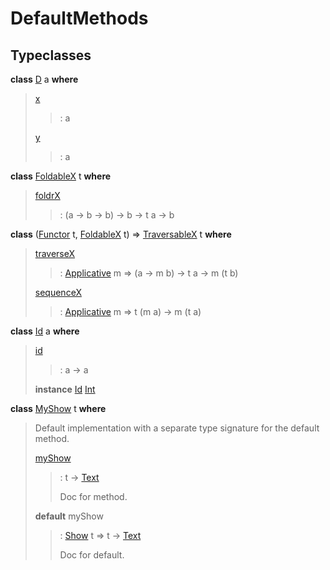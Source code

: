 # <a name="module-defaultmethods-34992"></a>DefaultMethods

## Typeclasses

<a name="class-defaultmethods-d-39130"></a>**class** [D](#class-defaultmethods-d-39130) a **where**

> <a name="function-defaultmethods-x-53637"></a>[x](#function-defaultmethods-x-53637)
>
> > : a
>
> <a name="function-defaultmethods-y-51560"></a>[y](#function-defaultmethods-y-51560)
>
> > : a

<a name="class-defaultmethods-foldablex-43965"></a>**class** [FoldableX](#class-defaultmethods-foldablex-43965) t **where**

> <a name="function-defaultmethods-foldrx-50503"></a>[foldrX](#function-defaultmethods-foldrx-50503)
>
> > : (a -\> b -\> b) -\> b -\> t a -\> b

<a name="class-defaultmethods-traversablex-84604"></a>**class** ([Functor](https://docs.daml.com/daml/stdlib/Prelude.html#class-ghc-base-functor-31205) t, [FoldableX](#class-defaultmethods-foldablex-43965) t) =\> [TraversableX](#class-defaultmethods-traversablex-84604) t **where**

> <a name="function-defaultmethods-traversex-89947"></a>[traverseX](#function-defaultmethods-traversex-89947)
>
> > : [Applicative](https://docs.daml.com/daml/stdlib/Prelude.html#class-da-internal-prelude-applicative-9257) m =\> (a -\> m b) -\> t a -\> m (t b)
>
> <a name="function-defaultmethods-sequencex-92456"></a>[sequenceX](#function-defaultmethods-sequencex-92456)
>
> > : [Applicative](https://docs.daml.com/daml/stdlib/Prelude.html#class-da-internal-prelude-applicative-9257) m =\> t (m a) -\> m (t a)

<a name="class-defaultmethods-id-10050"></a>**class** [Id](#class-defaultmethods-id-10050) a **where**

> <a name="function-defaultmethods-id-52623"></a>[id](#function-defaultmethods-id-52623)
>
> > : a -\> a
>
> **instance** [Id](#class-defaultmethods-id-10050) [Int](https://docs.daml.com/daml/stdlib/Prelude.html#type-ghc-types-int-37261)

<a name="class-defaultmethods-myshow-63060"></a>**class** [MyShow](#class-defaultmethods-myshow-63060) t **where**

> Default implementation with a separate type signature for the default method.
>
> <a name="function-defaultmethods-myshow-32065"></a>[myShow](#function-defaultmethods-myshow-32065)
>
> > : t -\> [Text](https://docs.daml.com/daml/stdlib/Prelude.html#type-ghc-types-text-51952)
> >
> > Doc for method.
>
> **default** myShow
>
> > : [Show](https://docs.daml.com/daml/stdlib/Prelude.html#class-ghc-show-show-65360) t =\> t -\> [Text](https://docs.daml.com/daml/stdlib/Prelude.html#type-ghc-types-text-51952)
> >
> > Doc for default.
